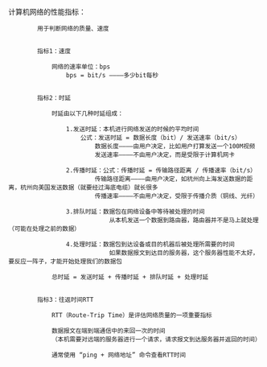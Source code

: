 计算机网络的性能指标：

			用于判断网络的质量、速度


			指标1：速度

				网络的速率单位：bps 
					bps = bit/s ————多少bit每秒


			指标2：时延

				时延由以下几种时延组成：

					1.发送时延：本机进行网络发送的时候的平均时间
						公式：发送时延 = 数据长度（bit）/ 发送速率（bit/s）
							数据长度————由用户决定，比如用户打算发送一个100M视频
							发送速率————不由用户决定，而是受限于计算机网卡

					2.传播时延：公式：传播时延 = 传输路径距离 / 传播速率（bit/s）
							传输路径距离————由用户决定，如杭州向上海发送数据的距离，杭州向美国发送数据（就要经过海底电缆）就长很多
							传播速率————不由用户决定，受限于传播介质（铜线、光纤）

					3.排队时延：数据包在网络设备中等待被处理的时间
								从本机发送一个数据到路由器，路由器并不是马上就处理（可能在处理之前的数据）

					4.处理时延：数据包到达设备或目的机器后被处理所需要的时间
								如果数据报文到达目的服务器，这个服务器性能不太好，要反应一阵子，才能开始处理我们的数据包

				总时延 = 发送时延 + 传播时延 + 排队时延 + 处理时延


			指标3：往返时间RTT

				RTT（Route-Trip Time）是评估网络质量的一项重要指标

				数据报文在端到端通信中的来回一次的时间
				（本机需要对远端的服务器进行一个请求，请求报文到达服务器并返回的时间）

				通常使用 “ping + 网络地址” 命令查看RTT时间